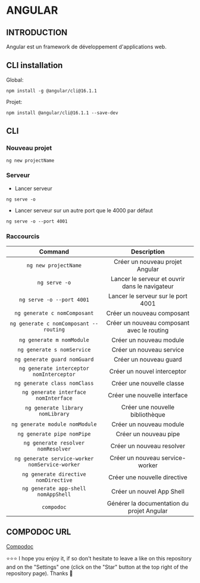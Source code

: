 # ANGULAR
## INTRODUCTION
Angular est un framework de développement d'applications web.
## CLI installation
Global:
```shell
npm install -g @angular/cli@16.1.1
```
Projet:
```shell
npm install @angular/cli@16.1.1 --save-dev
```
## CLI
### Nouveau projet
```shell
ng new projectName
```

### Serveur
- Lancer serveur
```shell
ng serve -o
```

- Lancer serveur sur un autre port que le 4000 par défaut
```shell
ng serve -o --port 4001
```

### Raccourcis
| Command | Description |
| :---: | :---: |
| `ng new projectName` | Créer un nouveau projet Angular |
| `ng serve -o` | Lancer le serveur et ouvrir dans le navigateur |
| `ng serve -o --port 4001` | Lancer le serveur sur le port 4001 |
| `ng generate c nomComposant` | Créer un nouveau composant |
| `ng generate c nomComposant --routing` | Créer un nouveau composant avec le routing |
| `ng generate m nomModule` | Créer un nouveau module |
| `ng generate s nomService` | Créer un nouveau service |
| `ng generate guard nomGuard` | Créer un nouveau guard |
| `ng generate interceptor nomInterceptor` | Créer un nouvel interceptor |
| `ng generate class nomClass` | Créer une nouvelle classe |
| `ng generate interface nomInterface` | Créer une nouvelle interface |
| `ng generate library nomLibrary` | Créer une nouvelle bibliothèque |
| `ng generate module nomModule` | Créer un nouveau module |
| `ng generate pipe nomPipe` | Créer un nouveau pipe |
| `ng generate resolver nomResolver` | Créer un nouveau resolver |
| `ng generate service-worker nomService-worker` | Créer un nouveau service-worker |
| `ng generate directive nomDirective` | Créer une nouvelle directive |
| `ng generate app-shell nomAppShell` | Créer un nouvel App Shell |
| `compodoc` | Générer la documentation du projet Angular |

## COMPODOC URL
[Compodoc](http://localhost:8080)

⭐⭐⭐ I hope you enjoy it, if so don't hesitate to leave a like on this repository and on the "Settings" one (click on the "Star" button at the top right of the repository page). Thanks 🤗
